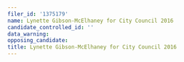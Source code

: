 ```yaml
---
filer_id: '1375179'
name: Lynette Gibson-McElhaney for City Council 2016
candidate_controlled_id: ''
data_warning: 
opposing_candidate: 
title: Lynette Gibson-McElhaney for City Council 2016
---
```

